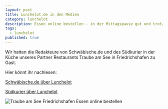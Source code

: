 ```yaml
---
layout: post
title: Lunchelot.de in den Medien
category: lunchelot
description: Essen online bestellen - in der Mittagspause gut und trotzdem schnell essen 
tags:
  - lunchelot
published: true
---
```

Wir hatten die Redakteure von Schwäbische.de und des Südkurier in der Küche unseres Partner Restaurants Traube am See in Friedrichshafen zu Gast. 

Hier könnt ihr nachlesen:

[Schwäbische.de über Lunchelot](http://www.schwaebische.de/region_artikel,-Webdienst-%E2%80%9ELunchelot%E2%80%9C-plant-Mittagsessen-_arid,10241598_toid,310.html "Essen online bestellen Friedrichshafen")

[Südkurier über Lunchelot](http://www.suedkurier.de/region/bodenseekreis-oberschwaben/friedrichshafen/Mittagessen-per-Mausklick-schnell-auf-dem-Tisch;art372474,7891563 "Essen online bestellen Friedrichshafen")

<img src="{{site.baseurl}}assets/Zeitungsartikel_TraubeamSee.jpg" alt="Traube am See Friedrichshafen Essen online bestellen" />

<!-- more -->



